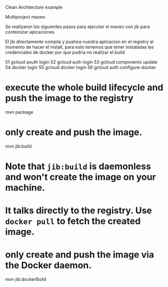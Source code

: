 Clean Architecture example

Multiporject maven.

Se realizaron los siguientes pasos para ejecutar el maven con jib para conteinizar apicaciones

El jib directamente compila y pushea nuestra aplicacion en el registry al momento de hacer el install, para esto tenemos que tener instaladas las credenciales de docker por que podria no realizar el build

  51 gcloud aouth login
  52 gcloud auth login
  53 gcloud components update
  54 docker login
  55 gcloud docker login
  56 gcloud auth configure-docker


  # execute the whole build lifecycle and push the image to the registry
mvn package

# only create and push the image.
mvn jib:build
# Note that `jib:build` is daemonless and won't create the image on your machine.
# It talks directly to the registry. Use `docker pull` to fetch the created image.

# only create and push the image via the Docker daemon.
mvn jib:dockerBuild
